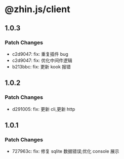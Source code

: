 # @zhin.js/client

## 1.0.3

### Patch Changes

- c2d9047: fix: 重复插件 bug
- c2d9047: fix: 优化中间件逻辑
- b213bbc: fix: 更新 kook 报错

## 1.0.2

### Patch Changes

- d291005: fix: 更新 cli,更新 http

## 1.0.1

### Patch Changes

- 727963c: fix: 修复 sqlite 数据错误;优化 console 展示
